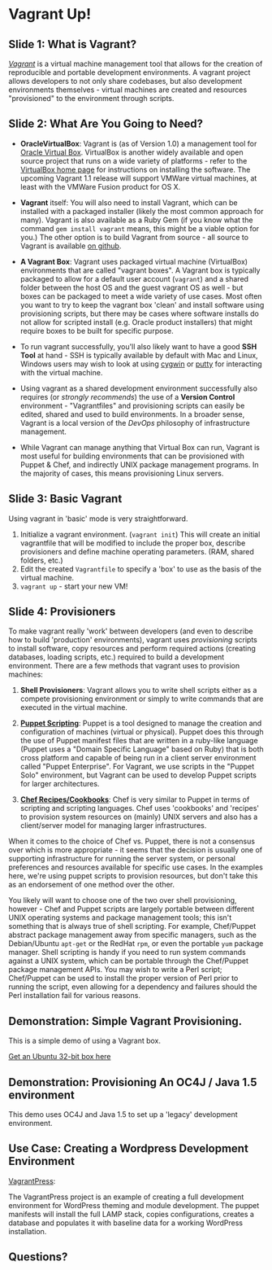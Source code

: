 # Vagrant Up!  

## Slide 1:  What is Vagrant?

*[Vagrant][]* is a virtual machine management tool that allows for the creation of reproducible and portable development environments.  A vagrant project allows developers to not only share codebases, but also development environments themselves - virtual machines are created and resources "provisioned" to the environment through scripts.

## Slide 2:  What Are You Going to Need?

* **OracleVirtualBox**:   Vagrant is (as of Version 1.0) a management tool for [Oracle Virtual Box][virtualbox].  VirtualBox is another widely available and open source project that runs on a wide variety of platforms - refer to the [VirtualBox home page][virtualbox] for instructions on installing the software.  The upcoming Vagrant 1.1 release will support VMWare virtual machines, at least with the VMWare Fusion product for OS X.

* **Vagrant** itself:  You will also need to install Vagrant, which can be installed with a packaged installer (likely the most common approach for many).  Vagrant is also available as a Ruby Gem (if you know what the command `gem install vagrant` means, this might be a viable option for you.) The other option is to build Vagrant from source - all source to Vagrant is available [on github][vagrantgithub].

* **A Vagrant Box**:   Vagrant uses packaged virtual machine (VirtualBox) environments that are called "vagrant boxes".  A Vagrant box is typically packaged to allow for a default user account (`vagrant`) and a shared folder between the host OS and the guest vagrant OS as well - but boxes can be packaged to meet a wide variety of use cases.  Most often you want to try to keep the vagrant box 'clean' and install software using provisioning scripts, but there may be cases where software installs do not allow for scripted install (e.g. Oracle product installers) that might require boxes to be built for specific purpose.

* To run vagrant successfully, you'll also likely want to have a good **SSH Tool** at hand - SSH is typically available by default with Mac and Linux, Windows users may wish to look at using [cygwin][] or [putty][] for interacting with the virtual machine.

* Using vagrant as a shared development environment successfully also requires (or *strongly recommends*) the use of a **Version Control** environment - "Vagrantfiles" and provisioning scripts can easily be edited, shared and used to build environments.  In a broader sense, Vagrant is a local version of the *DevOps* philosophy of infrastructure management.

* While Vagrant can manage anything that Virtual Box can run, Vagrant is most useful for building environments that can be provisioned with Puppet & Chef, and indirectly UNIX package management programs.  In the majority of cases, this means provisioning Linux servers.

## Slide 3:  Basic Vagrant

Using vagrant in 'basic' mode is very straightforward.

1.  Initialize a vagrant environment.  (`vagrant init`)  This will create an initial vagrantfile that will be modified to include the proper box, describe provisioners and define machine operating parameters.  (RAM, shared folders, etc.)
1.  Edit the created `Vagrantfile` to specify a 'box' to use as the basis of the virtual machine.
1.  `vagrant up` - start your new VM!

## Slide 4:  Provisioners

To make vagrant really 'work' between developers (and even to describe how to build 'production' environments), vagrant uses *provisioning* scripts to install software, copy resources and perform required actions (creating databases, loading scripts, etc.) required to build a development environment.  There are a few methods that vagrant uses to provision machines:

1.  **Shell Provisioners**: Vagrant allows you to write shell scripts either as a compete provisioning environment or simply to write commands that are executed in the virtual machine.

1.  **[Puppet Scripting][puppet]**:   Puppet is a tool designed to manage the creation and configuration of machines (virtual or physical).  Puppet does this through the use of Puppet manifest files that are written in a ruby-like language (Puppet uses a "Domain Specific Language" based on Ruby) that is both cross platform and capable of being run in a client server environment called "Puppet Enterprise".  For Vagrant, we use scripts in the "Puppet Solo" environment, but Vagrant can be used to develop Puppet scripts for larger architectures.

1.  **[Chef Recipes/Cookbooks][chef]**:  Chef is very similar to Puppet in terms of scripting and scripting languages.  Chef uses 'cookbooks' and 'recipes' to provision system resources on (mainly) UNIX servers and also has a client/server model for managing larger infrastructures.

When it comes to the choice of Chef vs. Puppet, there is not a consensus over which is more appropriate - it seems that the decision is usually one of supporting infrastructure for running the server system, or personal preferences and resources available for specific use cases.  In the examples here, we're using puppet scripts to provision resources, but don't take this as an endorsement of one method over the other.

You likely will want to choose one of the two over shell provisioning, however - Chef and Puppet scripts are largely portable between different UNIX operating systems and package management tools; this isn't something that is always true of shell scripting.  For example, Chef/Puppet abstract package management away from specific managers, such as the Debian/Ubuntu `apt-get` or the RedHat `rpm`, or even the portable `yum` package manager.  Shell scripting is handy if you need to run system commands against a UNIX system, which can be portable through the Chef/Puppet package management APIs.  You may wish to write a Perl script; Chef/Puppet can be used to install the proper version of Perl prior to running the script, even allowing for a dependency and failures should the Perl installation fail for various reasons.

## Demonstration:  Simple Vagrant Provisioning.

This is a simple demo of using a Vagrant box.

[Get an Ubuntu 32-bit box here][ubuntuaws]

## Demonstration:  Provisioning An OC4J / Java 1.5 environment

This demo uses OC4J and Java 1.5 to set up a 'legacy' development environment.

## Use Case:  Creating a Wordpress Development Environment

[VagrantPress][]:  

[vagrantpress]:  http://vagrantpress.org

The VagrantPress project is an example of creating a full development environment for WordPress theming and module development.  The puppet manifests will install the full LAMP stack, copies configurations, creates a database and populates it with baseline data for a working WordPress installation.

## Questions?

[ubuntuaws]: https://s3.amazonaws.com/chadthompson-me-vagrantboxes/vagrant-ubuntu-1204_32.box

[cygwin]:  http://cygwin.com
[putty]: http://www.putty.org

[vagrant]: http://vagrantup.com
[virtualbox]:  http://virtualbox.org
[vagrantgithub]: https://github.com/mitchellh/vagrant

[puppet]:  http://puppetlabs.org
[chef]:  http://opscode.com/chef
